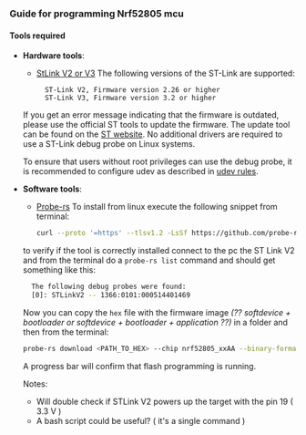 ### **Guide for programming Nrf52805 mcu**

#### Tools required

* __Hardware tools__:
  
  * [StLink V2 or V3](https://www.st.com/en/development-tools/st-link-v2.html#overview)
    The following versions of the ST-Link are supported:
    ```
      ST-Link V2, Firmware version 2.26 or higher
      ST-Link V3, Firmware version 3.2 or higher
    ```
  If you get an error message indicating that the firmware is outdated, please use the official ST tools to update the firmware.
  The update tool can be found on the [ST website](https://www.st.com/en/development-tools/stsw-link007.html).
  No additional drivers are required to use a ST-Link debug probe on Linux systems.
  
  To ensure that users without root privileges can use the debug probe, it is recommended to configure udev as described in [udev rules](https://probe.rs/docs/getting-started/probe-setup/#linux%3A-udev-rules).
  
* __Software tools__:
  * [Probe-rs](https://probe.rs/)
    To install from linux execute the following snippet from terminal:
  
    ```Bash
    curl --proto '=https' --tlsv1.2 -LsSf https://github.com/probe-rs/probe-rs/releases/latest/download/probe-rs-tools-installer.sh | sh
    ```
  to verify if the tool is correctly installed connect to the pc the ST Link V2 and from the terminal do a `probe-rs list` command and should get something like this:
    ```Bash
      The following debug probes were found:
      [0]: STLinkV2 -- 1366:0101:000514401469
    ```

  Now you can copy the `hex` file with the firmware image *(?? softdevice + bootloader or softdevice + bootloader + application ??)* in a folder and then from the terminal:
    ```Bash
    probe-rs download <PATH_TO_HEX> --chip nrf52805_xxAA --binary-format hex
    ```

  A progress bar will confirm that flash programming is running.

    Notes:
    * Will double check if STLink V2 powers up the target with the pin 19 ( 3.3 V )
    * A bash script could be useful? ( it's a single command )

  
